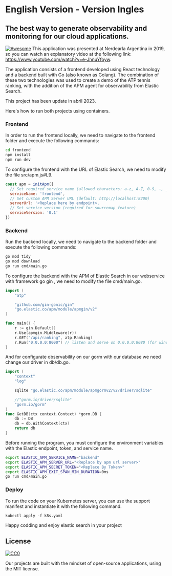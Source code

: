 

# English Version - Version Ingles
## The best way to generate observability and monitoring for our cloud applications.
 [![Awesome](https://cdn.rawgit.com/sindresorhus/awesome/d7305f38d29fed78fa85652e3a63e154dd8e8829/media/badge.svg)](https://github.com/sindresorhus/awesome)
This application was presented at Nerdearla Argentina in 2019, so you can watch an explanatory video at the following link: https://www.youtube.com/watch?v=e-JhnuYfoyw.

The application consists of a frontend developed using React technology and a backend built with Go (also known as Golang). The combination of these two technologies was used to create a demo of the ATP tennis ranking, with the addition of the APM agent for observability from Elastic Search.

This project has been update in abril 2023.

Here's how to run both projects using containers.

### Frontend 
In order to run the frontend locally, we need to navigate to the frontend folder and execute the following commands:

```bash
cd frontend
npm install 
npm run dev
```

To configure the frontend with the URL of Elastic Search, we need to modify the file src/apm.js#L9.

```js
const apm = initApm({
  // Set required service name (allowed characters: a-z, A-Z, 0-9, -, _, and space)
  serviceName: 'frontend',
  // Set custom APM Server URL (default: http://localhost:8200)
  serverUrl: '<Replace here by endpoint>,
  // Set service version (required for sourcemap feature)
  serviceVersion: '0.1'
})
```

### Backend 

Run the backend locally, we need to navigate to the backend folder and execute the following commands:
```bash
go mod tidy
go mod download
go run cmd/main.go
```

To configure the backend with the APM of Elastic Search in our webservice with framework go gin , we need to modify the file cmd/main.go.
```go
import (
	"atp"

	"github.com/gin-gonic/gin"
	"go.elastic.co/apm/module/apmgin/v2"
)

func main() {
	r := gin.Default()
	r.Use(apmgin.Middleware(r))
	r.GET("/api/ranking", atp.Ranking)
	r.Run("0.0.0.0:8000") // listen and serve on 0.0.0.0:8080 (for windows "localhost:8080")
}
```

And for configurate observability on our gorm with our database we need change our driver in db/db.go.
```go
import (
	"context"
	"log"

	sqlite "go.elastic.co/apm/module/apmgormv2/v2/driver/sqlite"

	//"gorm.io/driver/sqlite"
	"gorm.io/gorm"
)
func GetDB(ctx context.Context) *gorm.DB {
	db := DB
	db = db.WithContext(ctx)
	return db
}
```

Before running the program, you must configure the environment variables with the Elastic endpoint, token, and service name.
```bash
export ELASTIC_APM_SERVICE_NAME="backend"
export ELASTIC_APM_SERVER_URL="<Replace by apm url server>"
export ELASTIC_APM_SECRET_TOKEN="<Replace By Token>"
export ELASTIC_APM_EXIT_SPAN_MIN_DURATION=0ms
go run cmd/main.go
```

### Deploy

To run the code on your Kubernetes server, you can use the support manifest and instantiate it with the following command.

```console
kubectl apply -f k8s.yaml
```

Happy codding and enjoy elastic search in your project


## License

[![CC0](http://mirrors.creativecommons.org/presskit/buttons/88x31/svg/cc-zero.svg)](https://creativecommons.org/publicdomain/zero/1.0/)

Our projects are built with the mindset of open-source applications, using the MIT license.
